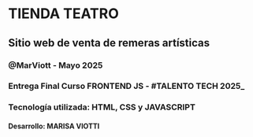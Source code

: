 # TIENDA TEATRO

## Sitio web de venta de remeras artísticas

### @MarViott - Mayo 2025

### Entrega Final Curso FRONTEND JS - #TALENTO TECH 2025_

### Tecnología utilizada: HTML, CSS y JAVASCRIPT

#### Desarrollo: MARISA VIOTTI
